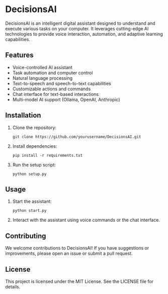 # DecisionsAI
DecisionsAI is an intelligent digital assistant designed to understand and execute various tasks on your computer. It leverages cutting-edge AI technologies to provide voice interaction, automation, and adaptive learning capabilities.

## Features
- Voice-controlled AI assistant
- Task automation and computer control
- Natural language processing
- Text-to-speech and speech-to-text capabilities
- Customizable actions and commands
- Chat interface for text-based interactions
- Multi-model AI support (Ollama, OpenAI, Anthropic)

## Installation
1. Clone the repository:
   ```
   git clone https://github.com/yourusername/DecisionsAI.git
   ```
2. Install dependencies:
    ```
    pip install -r requirements.txt
    ```
3. Run the setup script:

    ```
    python setup.py
    ```

## Usage
1. Start the assistant:
    ```
    python start.py
    ```
2. Interact with the assistant using voice commands or the chat interface.

## Contributing
We welcome contributions to DecisionsAI! If you have suggestions or improvements, please open an issue or submit a pull request.

## License
This project is licensed under the MIT License. See the LICENSE file for details.

